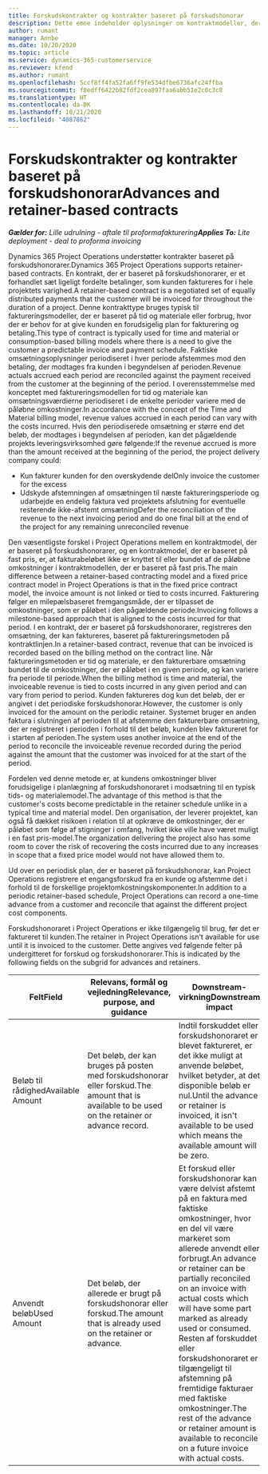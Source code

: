 ```yaml
---
title: Forskudskontrakter og kontrakter baseret på forskudshonorar
description: Dette emne indeholder oplysninger om kontraktmodeller, der er baseret på forskudshonorarer eller forskud i Project Operations.
author: rumant
manager: Annbe
ms.date: 10/20/2020
ms.topic: article
ms.service: dynamics-365-customerservice
ms.reviewer: kfend
ms.author: rumant
ms.openlocfilehash: 5ccf8ff4fa52fa6ff9fe534dfbe6736afc24ffba
ms.sourcegitcommit: f8edff6422b82fdf2cea897faa6abb51e2c0c3c8
ms.translationtype: HT
ms.contentlocale: da-DK
ms.lasthandoff: 10/21/2020
ms.locfileid: "4087862"
---
```

# <a name="advances-and-retainer-based-contracts"></a><span data-ttu-id="57375-103">Forskudskontrakter og kontrakter baseret på forskudshonorar</span><span class="sxs-lookup"><span data-stu-id="57375-103">Advances and retainer-based contracts</span></span> 


<span data-ttu-id="57375-104">_**Gælder for:** Lille udrulning - aftale til proformafakturering_</span><span class="sxs-lookup"><span data-stu-id="57375-104">_**Applies To:** Lite deployment - deal to proforma invoicing_</span></span>

<span data-ttu-id="57375-105">Dynamics 365 Project Operations understøtter kontrakter baseret på forskudshonorarer.</span><span class="sxs-lookup"><span data-stu-id="57375-105">Dynamics 365 Project Operations supports retainer-based contracts.</span></span> <span data-ttu-id="57375-106">En kontrakt, der er baseret på forskudshonorarer, er et forhandlet sæt ligeligt fordelte betalinger, som kunden faktureres for i hele projektets varighed.</span><span class="sxs-lookup"><span data-stu-id="57375-106">A retainer-based contract is a negotiated set of equally distributed payments that the customer will be invoiced for throughout the duration of a project.</span></span> <span data-ttu-id="57375-107">Denne kontrakttype bruges typisk til faktureringsmodeller, der er baseret på tid og materiale eller forbrug, hvor der er behov for at give kunden en forudsigelig plan for fakturering og betaling.</span><span class="sxs-lookup"><span data-stu-id="57375-107">This type of contract is typically used for time and material or consumption-based billing models where there is a need to give the customer a predictable invoice and payment schedule.</span></span> <span data-ttu-id="57375-108">Faktiske omsætningsoplysninger periodiseret i hver periode afstemmes mod den betaling, der modtages fra kunden i begyndelsen af perioden.</span><span class="sxs-lookup"><span data-stu-id="57375-108">Revenue actuals accrued each period are reconciled against the payment received from the customer at the beginning of the period.</span></span> <span data-ttu-id="57375-109">I overensstemmelse med konceptet med faktureringsmodellen for tid og materiale kan omsætningsværdierne periodiseret i de enkelte perioder variere med de påløbne omkostninger.</span><span class="sxs-lookup"><span data-stu-id="57375-109">In accordance with the concept of the Time and Material billing model, revenue values accrued in each period can vary with the costs incurred.</span></span> <span data-ttu-id="57375-110">Hvis den periodiserede omsætning er større end det beløb, der modtages i begyndelsen af perioden, kan det pågældende projekts leveringsvirksomhed gøre følgende:</span><span class="sxs-lookup"><span data-stu-id="57375-110">If the revenue accrued is more than the amount received at the beginning of the period, the project delivery company could:</span></span>

- <span data-ttu-id="57375-111">Kun fakturer kunden for den overskydende del</span><span class="sxs-lookup"><span data-stu-id="57375-111">Only invoice the customer for the excess</span></span> 
- <span data-ttu-id="57375-112">Udskyde afstemningen af omsætningen til næste faktureringsperiode og udarbejde en endelig faktura ved projektets afslutning for eventuelle resterende ikke-afstemt omsætning</span><span class="sxs-lookup"><span data-stu-id="57375-112">Defer the reconciliation of the revenue to the next invoicing period and do one final bill at the end of the project for any remaining unreconciled revenue</span></span>

<span data-ttu-id="57375-113">Den væsentligste forskel i Project Operations mellem en kontraktmodel, der er baseret på forskudshonorarer, og en kontraktmodel, der er baseret på fast pris, er, at fakturabeløbet ikke er knyttet til eller bundet af de påløbne omkostninger i kontraktmodellen, der er baseret på fast pris.</span><span class="sxs-lookup"><span data-stu-id="57375-113">The main difference between a retainer-based contracting model and a fixed price contract model in Project Operations is that in the fixed price contract model, the invoice amount is not linked or tied to costs incurred.</span></span> <span data-ttu-id="57375-114">Fakturering følger en milepælsbaseret fremgangsmåde, der er tilpasset de omkostninger, som er påløbet i den pågældende periode.</span><span class="sxs-lookup"><span data-stu-id="57375-114">Invoicing follows a milestone-based approach that is aligned to the costs incurred for that period.</span></span> <span data-ttu-id="57375-115">I en kontrakt, der er baseret på forskudshonorarer, registreres den omsætning, der kan faktureres, baseret på faktureringsmetoden på kontraktlinjen.</span><span class="sxs-lookup"><span data-stu-id="57375-115">In a retainer-based contract, revenue that can be invoiced is recorded based on the billing method on the contract line.</span></span> <span data-ttu-id="57375-116">Når faktureringsmetoden er tid og materiale, er den fakturerbare omsætning bundet til de omkostninger, der er påløbet i en given periode, og kan variere fra periode til periode.</span><span class="sxs-lookup"><span data-stu-id="57375-116">When the billing method is time and material, the invoiceable revenue is tied to costs incurred in any given period and can vary from period to period.</span></span> <span data-ttu-id="57375-117">Kunden faktureres dog kun det beløb, der er angivet i det periodiske forskudshonorar.</span><span class="sxs-lookup"><span data-stu-id="57375-117">However, the customer is only invoiced for the amount on the periodic retainer.</span></span> <span data-ttu-id="57375-118">Systemet bruger en anden faktura i slutningen af perioden til at afstemme den fakturerbare omsætning, der er registreret i perioden i forhold til det beløb, kunden blev faktureret for i starten af perioden.</span><span class="sxs-lookup"><span data-stu-id="57375-118">The system uses another invoice at the end of the period to reconcile the invoiceable revenue recorded during the period against the amount that the customer was invoiced for at the start of the period.</span></span>

<span data-ttu-id="57375-119">Fordelen ved denne metode er, at kundens omkostninger bliver forudsigelige i planlægning af forskudshonoraret i modsætning til en typisk tids- og materialemodel.</span><span class="sxs-lookup"><span data-stu-id="57375-119">The advantage of this method is that the customer's costs become predictable in the retainer schedule unlike in a typical time and material model.</span></span> <span data-ttu-id="57375-120">Den organisation, der leverer projektet, kan også få dækket risikoen i relation til at opkræve de omkostninger, der er påløbet som følge af stigninger i omfang, hvilket ikke ville have været muligt i en fast pris-model.</span><span class="sxs-lookup"><span data-stu-id="57375-120">The organization delivering the project also has some room to cover the risk of recovering the costs incurred due to any increases in scope that a fixed price model would not have allowed them to.</span></span>

<span data-ttu-id="57375-121">Ud over en periodisk plan, der er baseret på forskudshonorar, kan Project Operations registrere et engangsforskud fra en kunde og afstemme det i forhold til de forskellige projektomkostningskomponenter.</span><span class="sxs-lookup"><span data-stu-id="57375-121">In addition to a periodic retainer-based schedule, Project Operations can record a one-time advance from a customer and reconcile that against the different project cost components.</span></span>

<span data-ttu-id="57375-122">Forskudshonoraret i Project Operations er ikke tilgængelig til brug, før det er faktureret til kunden.</span><span class="sxs-lookup"><span data-stu-id="57375-122">The retainer in Project Operations isn't available for use until it is invoiced to the customer.</span></span> <span data-ttu-id="57375-123">Dette angives ved følgende felter på undergitteret for forskud og forskudshonorarer.</span><span class="sxs-lookup"><span data-stu-id="57375-123">This is indicated by the following fields on the subgrid for advances and retainers.</span></span>

| <span data-ttu-id="57375-124">Felt</span><span class="sxs-lookup"><span data-stu-id="57375-124">Field</span></span> | <span data-ttu-id="57375-125">Relevans, formål og vejledning</span><span class="sxs-lookup"><span data-stu-id="57375-125">Relevance, purpose, and guidance</span></span> | <span data-ttu-id="57375-126">Downstream-virkning</span><span class="sxs-lookup"><span data-stu-id="57375-126">Downstream impact</span></span> |
| --- | --- | --- |
| <span data-ttu-id="57375-127">Beløb til rådighed</span><span class="sxs-lookup"><span data-stu-id="57375-127">Available Amount</span></span> | <span data-ttu-id="57375-128">Det beløb, der kan bruges på posten med forskudshonorar eller forskud.</span><span class="sxs-lookup"><span data-stu-id="57375-128">The amount that is available to be used on the retainer or advance record.</span></span> | <span data-ttu-id="57375-129">Indtil forskuddet eller forskudshonoraret er blevet faktureret, er det ikke muligt at anvende beløbet, hvilket betyder, at det disponible beløb er nul.</span><span class="sxs-lookup"><span data-stu-id="57375-129">Until the advance or retainer is invoiced, it isn't available to be used which means the available amount will be zero.</span></span> |
| <span data-ttu-id="57375-130">Anvendt beløb</span><span class="sxs-lookup"><span data-stu-id="57375-130">Used Amount</span></span> | <span data-ttu-id="57375-131">Det beløb, der allerede er brugt på forskudshonorar eller forskud.</span><span class="sxs-lookup"><span data-stu-id="57375-131">The amount that is already used on the retainer or advance.</span></span> | <span data-ttu-id="57375-132">Et forskud eller forskudshonorar kan være delvist afstemt på en faktura med faktiske omkostninger, hvor en del vil være markeret som allerede anvendt eller forbrugt.</span><span class="sxs-lookup"><span data-stu-id="57375-132">An advance or retainer can be partially reconciled on an invoice with actual costs which will have some part marked as already used or consumed.</span></span> <span data-ttu-id="57375-133">Resten af forskuddet eller forskudshonoraret er tilgængeligt til afstemning på fremtidige fakturaer med faktiske omkostninger.</span><span class="sxs-lookup"><span data-stu-id="57375-133">The rest of the advance or retainer amount is available to reconcile on a future invoice with actual costs.</span></span> |
